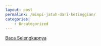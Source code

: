 ```yaml
---
layout: post
permalink: /mimpi-jatuh-dari-ketinggian/
categories:
    - Uncategorized
---
```


[Baca Selengkapnya](/03)
